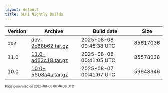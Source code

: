 ```yaml
---
layout: default
title: GLPI Nightly Builds
---
```


Version|Archive|Build date|Size
---|---|---|---
dev|[dev-9c68b62.tar.gz](dev-9c68b62.tar.gz)|2025-08-08 00:46:38 UTC|85617036
11.0|[11.0-a463c18.tar.gz](11.0-a463c18.tar.gz)|2025-08-08 00:41:05 UTC|85578038
10.0|[10.0-5508a4a.tar.gz](10.0-5508a4a.tar.gz)|2025-08-07 00:41:07 UTC|59948346

<font size="1">Page generated on 2025-08-08 00:46:38 UTC</font>
